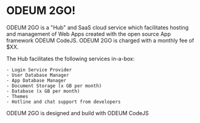 # ODEUM 2GO!

ODEUM 2GO is a "Hub" and SaaS cloud service which facilitates hosting and management of Web Apps created with the open source App framework ODEUM CodeJS. ODEUM 2GO is charged with a monthly fee of $XX. 

The Hub facilitates the following services in-a-box:
```
- Login Service Provider
- User Database Manager
- App Database Manager
- Document Storage (x GB per month)
- Database (x GB per month)
- Themes
- Hotline and chat support from developers
```

ODEUM 2GO is designed and build with ODEUM CodeJS

